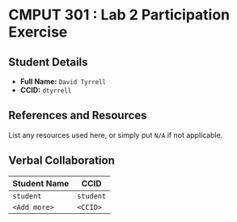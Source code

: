 # CMPUT 301 : Lab 2 Participation Exercise

## Student Details

- **Full Name:** `David Tyrrell`
- **CCID:** `dtyrrell`

## References and Resources

List any resources used here, or simply put `N/A` if not applicable.

## Verbal Collaboration

| Student Name | CCID      |
| ------------ | --------- |
| `student`    | `student` |
| `<Add more>` | `<CCID>`  |
